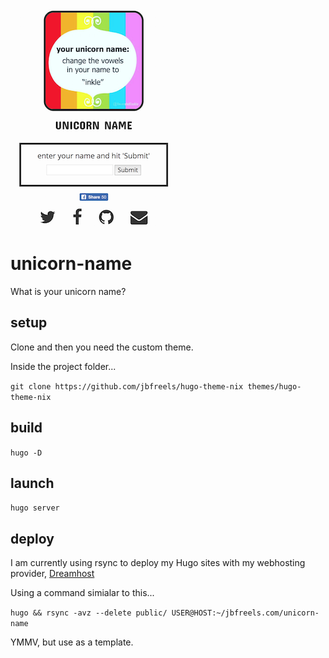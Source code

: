 ![Alt text](/static/images/github-screen.png?raw=true "Screenshot")

# unicorn-name
What is your unicorn name?

## setup
Clone and then you need the custom theme.  

Inside the project folder...

`git clone https://github.com/jbfreels/hugo-theme-nix themes/hugo-theme-nix`

## build
`hugo -D`

## launch
`hugo server`

## deploy
I am currently using rsync to deploy my Hugo sites with my webhosting provider, [Dreamhost](https://dreamhost.com)

Using a command simialar to this...

`hugo && rsync -avz --delete public/ USER@HOST:~/jbfreels.com/unicorn-name`

YMMV, but use as a template.

